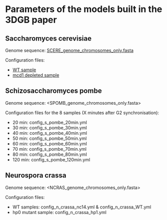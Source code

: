 # Parameters of the models built in the 3DGB paper

## Saccharomyces cerevisiae

Genome sequence: [SCERE_genome_chromosomes_only.fasta](SCERE_genome_chromosomes_only.fasta)

Configuration files:
- [WT sample](config_s_cerevisiae_Const_M.yml)
- [mcd1 depleted sample](config_s_cerevisiae_Const_mcd1.yml)

## Schizosaccharomyces pombe

Genome sequence: <SPOMB_genome_chromosomes_only.fasta>

Configuration files for the 8 samples (X minutes after G2 synchronisation):
- 20 min: config_s_pombe_20min.yml
- 30 min: config_s_pombe_30min.yml
- 40 min: config_s_pombe_40min.yml
- 50 min: config_s_pombe_50min.yml
- 60 min: config_s_pombe_60min.yml
- 70 min: config_s_pombe_70min.yml
- 80 min: config_s_pombe_80min.yml
- 120 min: config_s_pombe_120min.yml

## Neurospora crassa

Genome sequence: <NCRAS_genome_chromosomes_only.fasta>

Configuration files:
- WT samples: config_n_crassa_nc14.yml & config_n_crassa_WT.yml
- hp0 mutant sample: config_n_crassa_hp1.yml

